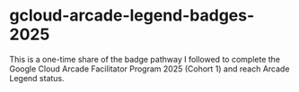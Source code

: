 # gcloud-arcade-legend-badges-2025
This is a one-time share of the badge pathway I followed to complete the Google Cloud Arcade Facilitator Program 2025 (Cohort 1) and reach Arcade Legend status.
